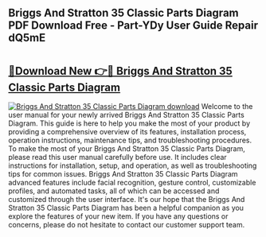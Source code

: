 ## Briggs And Stratton 35 Classic Parts Diagram PDF Download Free - Part-YDy User Guide Repair dQ5mE

# <h2><a href="http://dfkj90k.blite.top/?on=Briggs+And+Stratton+35+Classic+Parts+Diagram">🔗Download New 👉🔴 Briggs And Stratton 35 Classic Parts Diagram</a></h2>

[![Briggs And Stratton 35 Classic Parts Diagram download](https://i.imgur.com/lujVjoI.png)](http://dfkj90k.blite.top/?on=Briggs+And+Stratton+35+Classic+Parts+Diagram)
Welcome to the user manual for your newly arrived Briggs And Stratton 35 Classic Parts Diagram. This guide is here to help you make the most of your product by providing a comprehensive overview of its features, installation process, operation instructions, maintenance tips, and troubleshooting procedures. To make the most of your Briggs And Stratton 35 Classic Parts Diagram, please read this user manual carefully before use. It includes clear instructions for installation, setup, and operation, as well as troubleshooting tips for common issues. Briggs And Stratton 35 Classic Parts Diagram advanced features include facial recognition, gesture control, customizable profiles, and automated tasks, all of which can be accessed and customized through the user interface. It's our hope that the Briggs And Stratton 35 Classic Parts Diagram has been a helpful companion as you explore the features of your new item. If you have any questions or concerns, please do not hesitate to contact our customer support team.

